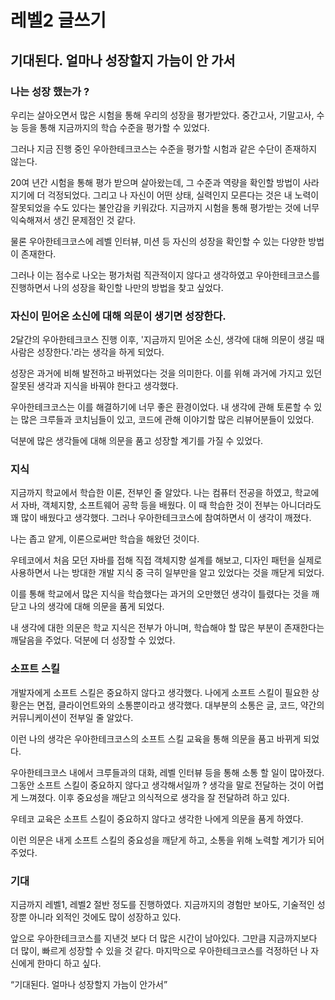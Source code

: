 # 레벨2 글쓰기

## 기대된다. 얼마나 성장할지 가늠이 안 가서

### 나는 성장 했는가 ?

우리는 살아오면서 많은 시험을 통해 우리의 성장을 평가받았다. 중간고사, 기말고사, 수능 등을 통해 지금까지의 학습 수준을 평가할 수 있었다.

그러나 지금 진행 중인 우아한테크코스는 수준을 평가할 시험과 같은 수단이 존재하지 않는다.

20여 년간 시험을 통해 평가 받으며 살아왔는데, 그 수준과 역량을 확인할 방법이 사라지기에 더 걱정되었다. 그리고 나 자신이 어떤 상태, 실력인지 모른다는 것은 내 노력이 잘못되었을 수도 있다는 불안감을 키워갔다. 지금까지 시험을 통해 평가받는 것에 너무 익숙해져서 생긴 문제점인 것 같다.

물론 우아한테크코스에 레벨 인터뷰, 미션 등 자신의 성장을 확인할 수 있는 다양한 방법이 존재한다. 

그러나 이는 점수로 나오는 평가처럼 직관적이지 않다고 생각하였고 우아한테크코스를 진행하면서 나의 성장을 확인할 나만의 방법을 찾고 싶었다.

### 자신이 믿어온 소신에 대해 의문이 생기면 성장한다.

2달간의 우아한테크코스 진행 이후, '지금까지 믿어온 소신, 생각에 대해 의문이 생길 때 사람은 성장한다.'라는 생각을 하게 되었다.

성장은 과거에 비해 발전하고 바뀌었다는 것을 의미한다. 이를 위해 과거에 가지고 있던 잘못된 생각과 지식을 바꿔야 한다고 생각했다.

우아한테크코스는 이를 해결하기에 너무 좋은 환경이었다. 내 생각에 관해 토론할 수 있는 많은 크루들과 코치님들이 있고, 코드에 관해 이야기할 많은 리뷰어분들이 있었다.

덕분에 많은 생각들에 대해 의문을 품고 성장할 계기를 가질 수 있었다.

### 지식

지금까지 학교에서 학습한 이론, 전부인 줄 알았다. 나는 컴퓨터 전공을 하였고, 학교에서 자바, 객체지향, 소프트웨어 공학 등을 배웠다. 이 때 학습한 것이 전부는 아니더라도 꽤 많이 배웠다고 생각했다. 그러나 우아한테크코스에 참여하면서 이 생각이 깨졌다. 

나는 좁고 얕게, 이론으로써만 학습을 해왔던 것이다.

우테코에서 처음 모던 자바를 접해 직접 객체지향 설계를 해보고, 디자인 패턴을 실제로 사용하면서 나는 방대한 개발 지식 중 극히 일부만을 알고 있었다는 것을 깨닫게 되었다. 

이를 통해 학교에서 많은 지식을 학습했다는 과거의 오만했던 생각이 틀렸다는 것을 깨닫고 나의 생각에 대해 의문을 품게 되었다.

내 생각에 대한 의문은 학교 지식은 전부가 아니며, 학습해야 할 많은 부분이 존재한다는 깨달음을 주었다. 덕분에 더 성장할 수 있었다.

### 소프트 스킬

개발자에게 소프트 스킬은 중요하지 않다고 생각했다. 나에게 소프트 스킬이 필요한 상황은는 면접, 클라이언트와의 소통뿐이라고 생각했다. 대부분의 소통은 글, 코드, 약간의 커뮤니케이션이 전부일 줄 알았다. 

이런 나의 생각은 우아한테크코스의 소프트 스킬 교육을 통해 의문을 품고 바뀌게 되었다.

우아한테크코스 내에서 크루들과의 대화, 레벨 인터뷰 등을 통해 소통 할 일이 많아졌다. 그동안 소프트 스킬이 중요하지 않다고 생각해서일까 ? 생각을 말로 전달하는 것이 어렵게 느껴졌다. 이후 중요성을 깨닫고 의식적으로 생각을 잘 전달하려 하고 있다.

우테코 교육은 소프트 스킬이 중요하지 않다고 생각한 나에게 의문을 품게 하였다.

이런 의문은 내게 소프트 스킬의 중요성을 깨닫게 하고, 소통을 위해 노력할 계기가 되어 주었다.

### 기대

지금까지 레벨1, 레벨2 절반 정도를 진행하였다. 지금까지의 경험만 보아도, 기술적인 성장뿐 아니라 외적인 것에도 많이 성장하고 있다.

앞으로 우아한테크코스를 지낸것 보다 더 많은 시간이 남아있다. 그만큼 지금까지보다 더 많이, 빠르게 성장할 수 있을 것 같다. 마지막으로 우아한테크코스를 걱정하던 나 자신에게 한마디 하고 싶다.

“기대된다. 얼마나 성장할지 가늠이 안가서”
